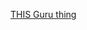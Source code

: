 ---
layout: post
wordpress_id: 581
wordpress_url: http://noesbueno.com/archives/581
date: '2010-04-21 11:57:09 -0500'
date_gmt: '2010-04-21 16:57:09 -0500'
body: |
  <p><a href="http://blog.turntablelab.com/2010/04/this_guru_thing.html">THIS Guru thing</a></p>
---